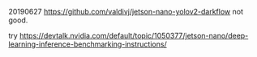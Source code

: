 20190627
https://github.com/valdivj/jetson-nano-yolov2-darkflow
not good.

try 
https://devtalk.nvidia.com/default/topic/1050377/jetson-nano/deep-learning-inference-benchmarking-instructions/
